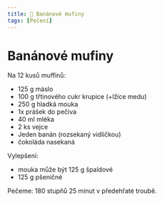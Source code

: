```yaml
---
title: 🍌 Banánové mufiny
tags: [Pečení]
---
```


# Banánové mufiny

Na 12 kusů muffinů:
 
* 125 g máslo
* 100 g třtinového cukr krupice (+lžíce medu)
* 250 g hladká mouka 
* 1x prášek do pečiva
* 40 ml mléka
* 2 ks vejce
* Jeden banán (rozsekaný vidličkou)
* čokoláda nasekaná

Vylepšení:

* mouka může být 125 g špaldové
* 125 g pšeničné

Pečeme: 180 stupňů 25 minut v předehřaté troubě.